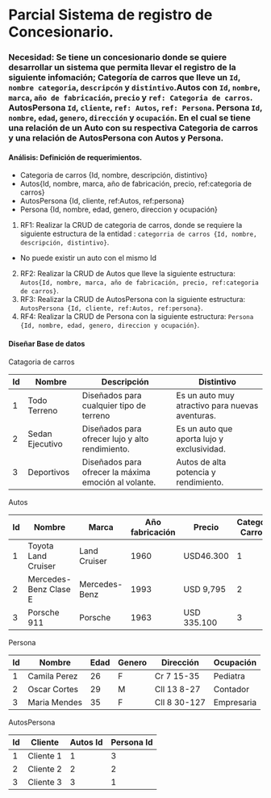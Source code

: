 # Parcial Sistema de registro de Concesionario.

### Necesidad: Se tiene un concesionario donde se quiere desarrollar un sistema que permita llevar el registro de la siguiente infomación; Categoría de carros que lleve un `Id`, `nombre categoria`, `descripcón` y `distintivo`.Autos con `Id`, `nombre`, `marca`, `año de fabricación`, `precio` y `ref: Categoria de carros`. AutosPersona `Id`, `cliente`, `ref: Autos`, `ref: Persona`. Persona `Id`, `nombre`, `edad`, `genero`, `dirección` y `ocupación`. En el cual se tiene una relación de un Auto con su respectiva Categoria de carros y una relación de AutosPersona con Autos y Persona.  


#### Análisis: Definición de requerimientos. 

* Categoria de carros {Id, nombre, descripción, distintivo}
* Autos{Id, nombre, marca, año de fabricación, precio, ref:categoria de carros}
* AutosPersona {Id, cliente, ref:Autos, ref:persona}
* Persona {Id, nombre, edad, genero, direccion y ocupación}

1. RF1: Realizar la CRUD de categoria de carros, donde se requiere la siguiente estructura de la entidad : `categorria de carros {Id, nombre, descripción, distintivo}`.
- No puede existir un auto con el mismo Id
2. RF2: Realizar la CRUD de Autos que lleve la siguiente estructura: `Autos{Id, nombre, marca, año de fabricación, precio, ref:categoria de carros}`. 
3. RF3: Realizar la CRUD de AutosPersona con la siguiente estructura: `AutosPersona {Id, cliente, ref:Autos, ref:persona}`.
4. RF4: Realizar la CRUD de Persona con la siguiente estructura: `Persona {Id, nombre, edad, genero, direccion y ocupación}`.

#### Diseñar Base de datos
Catagoria de carros

|Id|    Nombre     |                       Descripción                   |              Distintivo                      |
|--|---------------|-----------------------------------------------------|----------------------------------------------|
|1 |Todo Terreno   |Diseñados para cualquier tipo de terreno             |Es un auto muy atractivo para nuevas aventuras.
|2 |Sedan Ejecutivo|Diseñados para ofrecer lujo y alto rendimiento.      |Es un auto que aporta lujo y exclusividad.     
|3 |Deportivos     |Diseñados para ofrecer la máxima emoción al volante. |Autos de alta potencia y rendimiento.

Autos

|Id|         Nombre       |    Marca     | Año fabricación |    Precio   | Categoria Carro Id|
|--|----------------------|--------------|-----------------|-------------|-------------------|
|1 |Toyota Land Cruiser   |Land Cruiser  |      1960       | USD46.300   |        1          |
|2 |Mercedes-Benz Clase E |Mercedes-Benz |      1993       | USD 9,795   |        2          |
|3 |Porsche 911           |Porsche       |      1963       | USD 335.100 |        3          |

Persona

|Id|     Nombre   | Edad | Genero |  Dirección | Ocupación | 
|--|--------------|------|--------|------------|-----------|
|1 | Camila Perez |  26  |   F    |Cr 7 15-35  |  Pediatra |
|2 | Oscar Cortes |  29  |   M    |Cll 13 8-27 | Contador  |
|3 | Maria Mendes |  35  |   F    |Cll 8 30-127| Empresaria|

AutosPersona

|Id|   Cliente | Autos Id | Persona Id |
|--|-----------|----------|------------|
|1 | Cliente 1 |     1    |     3      |
|2 | Cliente 2 |     2    |     2      |
|3 | Cliente 3 |     3    |     1      |
